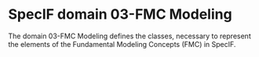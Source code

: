SpecIF domain 03-FMC Modeling
===

The domain 03-FMC Modeling defines the classes, necessary to represent the elements of 
the Fundamental Modeling Concepts (FMC) in SpecIF.